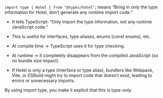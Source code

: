 
`import type { Hotel } from "@types/hotel"`; means “Bring in only the type information for Hotel, don’t generate any runtime import code.”

- It tells TypeScript: “Only import the type information, not any runtime JavaScript code.”
    
- This is useful for interfaces, type aliases, enums (const enums), etc.
    
- At compile time → TypeScript uses it for type checking.
    
- At runtime → it completely disappears from the compiled JavaScript (so no bundle size impact).

- If Hotel is only a type (interface or type alias), bundlers like Webpack, Vite, or ESBuild might try to import code that doesn’t exist, leading to errors or unnecessary imports.
    

  

By using import type, you make it explicit that this is type-only.